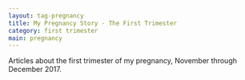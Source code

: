 ```yaml
---
layout: tag-pregnancy
title: My Pregnancy Story - The First Trimester
category: first trimester
main: pregnancy
---
```


Articles about the first trimester of my pregnancy, November through December 2017.
